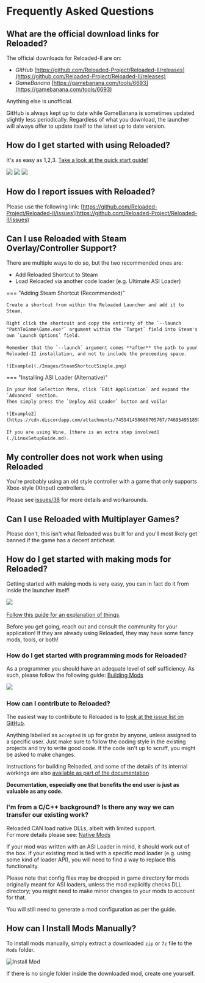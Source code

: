 # Frequently Asked Questions

## What are the official download links for Reloaded?

The official downloads for Reloaded-II are on:

- *GitHub* [https://github.com/Reloaded-Project/Reloaded-II/releases](https://github.com/Reloaded-Project/Reloaded-II/releases)
- *GameBanana* [https://gamebanana.com/tools/6693](https://gamebanana.com/tools/6693)

Anything else is unofficial.

GitHub is always kept up to date while GameBanana is sometimes updated slightly less periodically. Regardless of what you download, the launcher will always offer to update itself to the latest up to date version.

## How do I get started with using Reloaded?

It's as easy as 1,2,3. [Take a look at the quick start guide!](./QuickStart.md)

![](https://cdn.discordapp.com/attachments/745941458686705767/746941213982326865/AddAnApplication.gif)
![](https://cdn.discordapp.com/attachments/745941458686705767/746941230813806652/DownloadModAndUnhide.gif)
![](https://cdn.discordapp.com/attachments/745941458686705767/746941241383583744/EnableModAndLaunchGame.gif)

## How do I report issues with Reloaded?

Please use the following link: [https://github.com/Reloaded-Project/Reloaded-II/issues](https://github.com/Reloaded-Project/Reloaded-II/issues)

## Can I use Reloaded with Steam Overlay/Controller Support?

There are multiple ways to do so, but the two recommended ones are:  

- Add Reloaded Shortcut to Steam  
- Load Reloaded via another code loader (e.g. Ultimate ASI Loader)  

=== "Adding Steam Shortcut (Recommended)"

    Create a shortcut from within the Reloaded Launcher and add it to Steam. 
    
    Right click the shortcuit and copy the entirety of the `--launch "PathToGame\Game.exe"` argument within the `Target` field into Steam's own `Launch Options` field.  

    Remember that the `--launch` argument comes **after** the path to your Reloaded-II installation, and not to include the preceeding space.  

    ![Example](./Images/SteamShortcutSimple.png)

=== "Installing ASI Loader (Alternative)"

    In your Mod Selection Menu, click `Edit Application` and expand the `Advanced` section.  
    Then simply press the `Deploy ASI Loader` button and voila!  

    ![Example2](https://cdn.discordapp.com/attachments/745941458686705767/746954951850328135/unknown.png)  

    If you are using Wine, [there is an extra step involved](./LinuxSetupGuide.md).  

## My controller does not work when using Reloaded

You're probably using an old style controller with a game that only supports Xbox-style (XInput) controllers.

Please see [issues/38](https://github.com/Reloaded-Project/Reloaded-II/issues/38) for more details and workarounds.

## Can I use Reloaded with Multiplayer Games?
Please don't, this isn't what Reloaded was built for and you'll most likely get banned if the game has a decent anticheat.

## How do I get started with making mods for Reloaded?

Getting started with making mods is very easy, you can in fact do it from inside the launcher itself!

![](https://cdn.discordapp.com/attachments/745941458686705767/746942148816928828/unknown.png)

[Follow this guide for an explanation of things](./CreatingMods.md). 

Before you get going, reach out and consult the community for your application! If they are already using Reloaded, they may have some fancy mods, tools, or both!

### How do I get started with programming mods for Reloaded?

As a programmer you should have an adequate level of self sufficiency. As such, please follow the following guide: [Building Mods](./DevelopmentEnvironmentSetup.md)

![](https://cdn.discordapp.com/attachments/745941458686705767/746946696797356072/NewProject.png)

### How can I contribute to Reloaded?

The easiest way to contribute to Reloaded is to [look at the issue list on GitHub](https://github.com/Reloaded-Project/Reloaded-II/issues).

Anything labelled as `accepted` is up for grabs by anyone, unless assigned to a specific user.
Just make sure to follow the coding style in the existing projects and try to write good code. 
If the code isn't up to scruff, you might be asked to make changes.

Instructions for building Reloaded, and some of the details of its internal workings are also [available as part of the documentation](./index.md#reloaded-for-potential-contributors)

**Documentation, especially one that benefits the end user is just as valuable as any code.**

### I'm from a C/C++ background? Is there any way we can transfer our existing work?

Reloaded CAN load native DLLs, albeit with limited support.<br/>
For more details please see: [Native Mods](./NativeMods.md)

If your mod was written with an ASI Loader in mind, it should work out of the box.
If your existing mod is tied with a specific mod loader (e.g. using some kind of loader API), you will need to find a way to replace this functionality.

Please note that config files may be dropped in game directory for mods originally meant for ASI loaders, unless the mod explicitly checks DLL directory; you might need to make minor changes to your mods to account for that.

You will still need to generate a mod configuration as per the guide.

## How can I Install Mods Manually?

To install mods manually, simply extract a downloaded `zip` or `7z` file to the `Mods` folder.  

![Install Mod](./Images/InstallMod.gif)  

If there is no single folder inside the downloaded mod, create one yourself.  